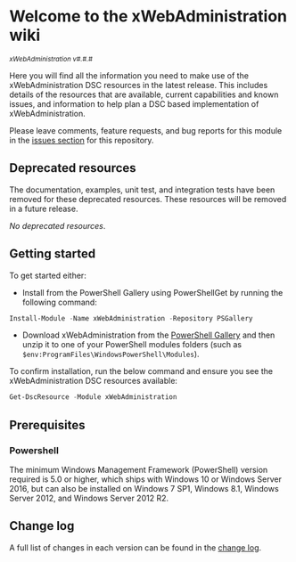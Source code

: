 # Welcome to the xWebAdministration wiki

<sup>*xWebAdministration v#.#.#*</sup>

Here you will find all the information you need to make use of the xWebAdministration
DSC resources in the latest release. This includes details of the resources
that are available, current capabilities and known issues, and information
to help plan a DSC based implementation of xWebAdministration.

Please leave comments, feature requests, and bug reports for this module in
the [issues section](https://github.com/dsccommunity/xWebAdministration/issues)
for this repository.

## Deprecated resources

The documentation, examples, unit test, and integration tests have been removed
for these deprecated resources. These resources will be removed
in a future release.

*No deprecated resources*.

## Getting started

To get started either:

- Install from the PowerShell Gallery using PowerShellGet by running the
  following command:

```powershell
Install-Module -Name xWebAdministration -Repository PSGallery
```

- Download xWebAdministration from the [PowerShell Gallery](http://www.powershellgallery.com/packages/xWebAdministration/)
  and then unzip it to one of your PowerShell modules folders (such as
  `$env:ProgramFiles\WindowsPowerShell\Modules`).

To confirm installation, run the below command and ensure you see the xWebAdministration
DSC resources available:

```powershell
Get-DscResource -Module xWebAdministration
```

## Prerequisites

### Powershell

The minimum Windows Management Framework (PowerShell) version required is 5.0
or higher, which ships with Windows 10 or Windows Server 2016,
but can also be installed on Windows 7 SP1, Windows 8.1, Windows Server 2012,
and Windows Server 2012 R2.

## Change log

A full list of changes in each version can be found in the [change log](https://github.com/dsccommunity/xWebAdministration/blob/main/CHANGELOG.md).
